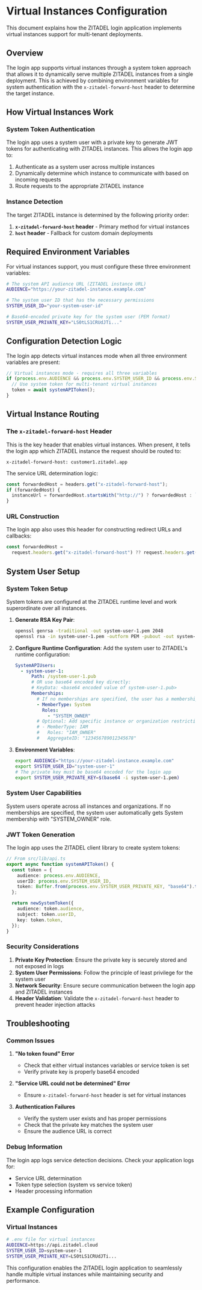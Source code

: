 # Virtual Instances Configuration

This document explains how the ZITADEL login application implements virtual instances support for multi-tenant deployments.

## Overview

The login app supports virtual instances through a system token approach that allows it to dynamically serve multiple ZITADEL instances from a single deployment. This is achieved by combining environment variables for system authentication with the `x-zitadel-forward-host` header to determine the target instance.

## How Virtual Instances Work

### System Token Authentication

The login app uses a system user with a private key to generate JWT tokens for authenticating with ZITADEL instances. This allows the login app to:

1. Authenticate as a system user across multiple instances
2. Dynamically determine which instance to communicate with based on incoming requests
3. Route requests to the appropriate ZITADEL instance

### Instance Detection

The target ZITADEL instance is determined by the following priority order:

1. **`x-zitadel-forward-host` header** - Primary method for virtual instances
2. **`host` header** - Fallback for custom domain deployments

## Required Environment Variables

For virtual instances support, you must configure these three environment variables:

```bash
# The system API audience URL (ZITADEL instance URL)
AUDIENCE="https://your-zitadel-instance.example.com"

# The system user ID that has the necessary permissions
SYSTEM_USER_ID="your-system-user-id"

# Base64-encoded private key for the system user (PEM format)
SYSTEM_USER_PRIVATE_KEY="LS0tLS1CRUdJTi..."
```

## Configuration Detection Logic

The login app detects virtual instances mode when all three environment variables are present:

```typescript
// Virtual instances mode - requires all three variables
if (process.env.AUDIENCE && process.env.SYSTEM_USER_ID && process.env.SYSTEM_USER_PRIVATE_KEY) {
  // Use system token for multi-tenant virtual instances
  token = await systemAPIToken();
}
```

## Virtual Instance Routing

### The `x-zitadel-forward-host` Header

This is the key header that enables virtual instances. When present, it tells the login app which ZITADEL instance the request should be routed to:

```http
x-zitadel-forward-host: customer1.zitadel.app
```

The service URL determination logic:

```typescript
const forwardedHost = headers.get("x-zitadel-forward-host");
if (forwardedHost) {
  instanceUrl = forwardedHost.startsWith("http://") ? forwardedHost : `https://${forwardedHost}`;
}
```

### URL Construction

The login app also uses this header for constructing redirect URLs and callbacks:

```typescript
const forwardedHost =
  request.headers.get("x-zitadel-forward-host") ?? request.headers.get("x-forwarded-host") ?? request.headers.get("host");
```

## System User Setup

### System Token Setup

System tokens are configured at the ZITADEL runtime level and work superordinate over all instances.

1. **Generate RSA Key Pair**:

   ```bash
   openssl genrsa -traditional -out system-user-1.pem 2048
   openssl rsa -in system-user-1.pem -outform PEM -pubout -out system-user-1.pub
   ```

2. **Configure Runtime Configuration**:
   Add the system user to ZITADEL's runtime configuration:

   ```yaml
   SystemAPIUsers:
     - system-user-1:
         Path: /system-user-1.pub
         # OR use base64 encoded key directly:
         # KeyData: <base64 encoded value of system-user-1.pub>
         Memberships:
           # If no memberships are specified, the user has a membership of type System with the role "SYSTEM_OWNER"
           - MemberType: System
             Roles:
               - "SYSTEM_OWNER"
           # Optional: Add specific instance or organization restrictions
           # - MemberType: IAM
           #   Roles: "IAM_OWNER"
           #   AggregateID: "123456789012345678"
   ```

3. **Environment Variables**:
   ```bash
   export AUDIENCE="https://your-zitadel-instance.example.com"
   export SYSTEM_USER_ID="system-user-1"
   # The private key must be base64 encoded for the login app
   export SYSTEM_USER_PRIVATE_KEY=$(base64 -i system-user-1.pem)
   ```

### System User Capabilities

System users operate across all instances and organizations. If no memberships are specified, the system user automatically gets System membership with "SYSTEM_OWNER" role.

### JWT Token Generation

The login app uses the ZITADEL client library to create system tokens:

```typescript
// From src/lib/api.ts
export async function systemAPIToken() {
  const token = {
    audience: process.env.AUDIENCE,
    userID: process.env.SYSTEM_USER_ID,
    token: Buffer.from(process.env.SYSTEM_USER_PRIVATE_KEY, "base64").toString("utf-8"),
  };

  return newSystemToken({
    audience: token.audience,
    subject: token.userID,
    key: token.token,
  });
}
```

### Security Considerations

1. **Private Key Protection**: Ensure the private key is securely stored and not exposed in logs
2. **System User Permissions**: Follow the principle of least privilege for the system user
3. **Network Security**: Ensure secure communication between the login app and ZITADEL instances
4. **Header Validation**: Validate the `x-zitadel-forward-host` header to prevent header injection attacks

## Troubleshooting

### Common Issues

1. **"No token found" Error**
   - Check that either virtual instances variables or service token is set
   - Verify private key is properly base64 encoded

2. **"Service URL could not be determined" Error**
   - Ensure `x-zitadel-forward-host` header is set for virtual instances

3. **Authentication Failures**
   - Verify the system user exists and has proper permissions
   - Check that the private key matches the system user
   - Ensure the audience URL is correct

### Debug Information

The login app logs service detection decisions. Check your application logs for:

- Service URL determination
- Token type selection (system vs service token)
- Header processing information

## Example Configuration

### Virtual Instances

```bash
# .env file for virtual instances
AUDIENCE=https://api.zitadel.cloud
SYSTEM_USER_ID=system-user-1
SYSTEM_USER_PRIVATE_KEY=LS0tLS1CRUdJTi...
```

This configuration enables the ZITADEL login application to seamlessly handle multiple virtual instances while maintaining security and performance.
